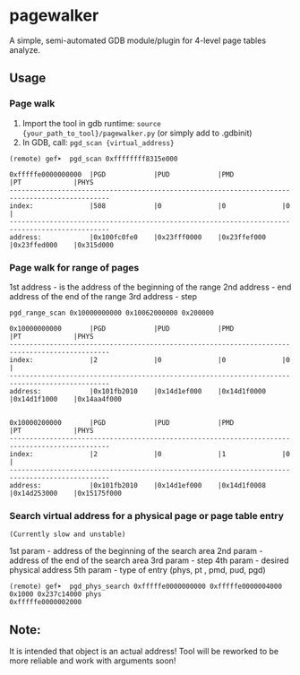 # pagewalker

A simple, semi-automated GDB module/plugin for 4-level page tables analyze.

## Usage

### Page walk

1. Import the tool in gdb runtime: `source {your_path_to_tool}/pagewalker.py` (or simply add to .gdbinit)
2. In GDB, call: `pgd_scan {virtual_address}`

```
(remote) gef➤  pgd_scan 0xffffffff8315e000

0xfffffe0000000000  |PGD            |PUD            |PMD            |PT             |PHYS           
-----------------------------------------------------------------------------------------------
index:              |508            |0              |0              |0              |               
-----------------------------------------------------------------------------------------------
address:            |0x100fc0fe0    |0x23fff0000    |0x23ffef000    |0x23ffed000    |0x315d000 
```

### Page walk for range of pages

1st address - is the address of the beginning of the range
2nd address - end address of the end of the range
3rd address - step

```
pgd_range_scan 0x10000000000 0x10062000000 0x200000

0x10000000000       |PGD            |PUD            |PMD            |PT             |PHYS           
-----------------------------------------------------------------------------------------------
index:              |2              |0              |0              |0              |               
-----------------------------------------------------------------------------------------------
address:            |0x101fb2010    |0x14d1ef000    |0x14d1f0000    |0x14d1f1000    |0x14aa4f000    


0x10000200000       |PGD            |PUD            |PMD            |PT             |PHYS           
-----------------------------------------------------------------------------------------------
index:              |2              |0              |1              |0              |               
-----------------------------------------------------------------------------------------------
address:            |0x101fb2010    |0x14d1ef000    |0x14d1f0008    |0x14d253000    |0x15175f000
```

### Search virtual address for a physical page or page table entry

`(Currently slow and unstable)`

1st param - address of the beginning of the search area
2nd param - address of the end of the search area
3rd param - step
4th param - desired physical address 
5th param - type of entry (phys, pt , pmd, pud, pgd)

```
(remote) gef➤  pgd_phys_search 0xfffffe0000000000 0xfffffe0000004000 0x1000 0x237c14000 phys
0xfffffe0000002000
```

## Note: 

It is intended that object is an actual address! Tool will be reworked to be more reliable and work with arguments soon!
